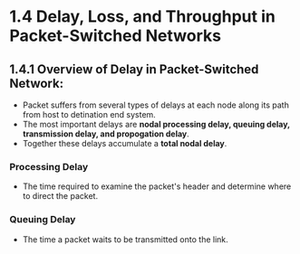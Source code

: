 # 1.4 Delay, Loss, and Throughput in Packet-Switched Networks

## 1.4.1 Overview of Delay in Packet-Switched Network:
- Packet suffers from several types of delays at each node along its path from host to detination end system.
- The most important delays are **nodal processing delay, queuing delay, transmission delay, and propogation delay**.
- Together these delays accumulate a **total nodal delay**. 

### Processing Delay
- The time required to examine the packet's header and determine where to direct the packet.
### Queuing Delay
- The time a packet waits to be transmitted onto the link.
